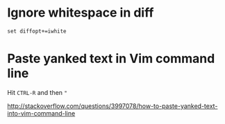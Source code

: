 # Ignore whitespace in diff

    set diffopt+=iwhite

# Paste yanked text in Vim command line

Hit `CTRL-R` and then `"`

http://stackoverflow.com/questions/3997078/how-to-paste-yanked-text-into-vim-command-line
